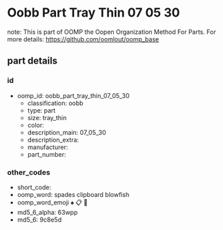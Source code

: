 # Oobb Part Tray Thin 07 05 30  

note: This is part of OOMP the Oopen Organization Method For Parts. For more details: https://github.com/oomlout/oomp_base

##  part details





### id
* oomp_id: oobb_part_tray_thin_07_05_30
  * classification: oobb
  * type: part
  * size: tray_thin
  * color: 
  * description_main: 07_05_30
  * description_extra: 
  * manufacturer: 
  * part_number: 

### other_codes
* short_code: 
* oomp_word: spades clipboard blowfish
* oomp_word_emoji :spades: :clipboard: :blowfish:
* md5_6_alpha: 63wpp
* md5_6: 9c8e5d